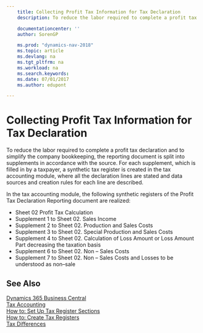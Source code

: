 ```yaml
---
    title: Collecting Profit Tax Information for Tax Declaration
    description: To reduce the labor required to complete a profit tax declaration and to simplify the company bookkeeping, the reporting document is split into supplements in accordance with the source.

    documentationcenter: ''
    author: SorenGP

    ms.prod: "dynamics-nav-2018"
    ms.topic: article
    ms.devlang: na
    ms.tgt_pltfrm: na
    ms.workload: na
    ms.search.keywords:
    ms.date: 07/01/2017
    ms.author: edupont

---
```

# Collecting Profit Tax Information for Tax Declaration
To reduce the labor required to complete a profit tax declaration and to simplify the company bookkeeping, the reporting document is split into supplements in accordance with the source. For each supplement, which is filled in by a taxpayer, a synthetic tax register is created in the tax accounting module, where all the declaration lines are stated and data sources and creation rules for each line are described.  

In the tax accounting module, the following synthetic registers of the Profit Tax Declaration Reporting document are realized:  

- Sheet 02 Profit Tax Calculation  
- Supplement 1 to Sheet 02. Sales Income  
- Supplement 2 to Sheet 02. Production and Sales Costs  
- Supplement 3 to Sheet 02. Special Production and Sales Costs  
- Supplement 4 to Sheet 02. Calculation of Loss Amount or Loss Amount Part decreasing the taxation basis  
- Supplement 6 to Sheet 02. Non – Sales Costs  
- Supplement 7 to Sheet 02. Non – Sales Costs and Losses to be understood as non–sale  

## See Also
[Dynamics 365 Business Central](/dynamics365/business-central/)  
[Tax Accounting](tax-accounting.md)   
 [How to: Set Up Tax Register Sections](how-to-set-up-tax-register-sections.md)   
 [How to: Create Tax Registers](how-to-create-tax-registers.md)   
 [Tax Differences](tax-differences.md)
